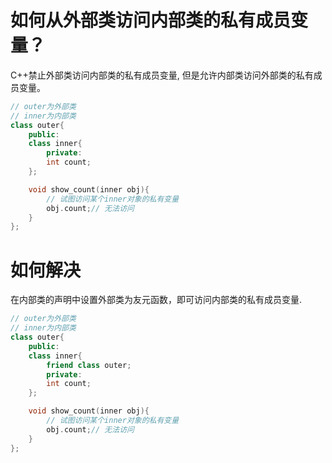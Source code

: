 # 如何从外部类访问内部类的私有成员变量？
C++禁止外部类访问内部类的私有成员变量,
但是允许内部类访问外部类的私有成员变量。

```C++
// outer为外部类
// inner为内部类
class outer{
    public:
    class inner{
        private:
        int count;
    };

    void show_count(inner obj){
        // 试图访问某个inner对象的私有变量
        obj.count;// 无法访问
    }
};
```

# 如何解决
在内部类的声明中设置外部类为友元函数，即可访问内部类的私有成员变量.

```C++
// outer为外部类
// inner为内部类
class outer{
    public:
    class inner{
        friend class outer;
        private:
        int count;
    };

    void show_count(inner obj){
        // 试图访问某个inner对象的私有变量
        obj.count;// 无法访问
    }
};
```